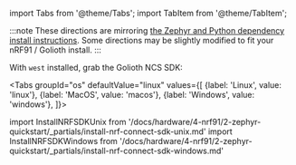 import Tabs from '@theme/Tabs';
import TabItem from '@theme/TabItem';

:::note
These directions are mirroring [the Zephyr and Python dependency install instructions](https://docs.zephyrproject.org/latest/getting_started/index.html#get-zephyr-and-install-python-dependencies). Some directions may be slightly modified to fit your nRF91 / Golioth install.
:::

With `west` installed, grab the Golioth NCS SDK:

<Tabs
groupId="os"
defaultValue="linux"
values={[
{label: 'Linux', value: 'linux'},
{label: 'MacOS', value: 'macos'},
{label: 'Windows', value: 'windows'},
]}>

import InstallNRFSDKUnix from '/docs/hardware/4-nrf91/2-zephyr-quickstart/\_partials/install-nrf-connect-sdk-unix.md'
import InstallNRFSDKWindows from '/docs/hardware/4-nrf91/2-zephyr-quickstart/\_partials/install-nrf-connect-sdk-windows.md'

<TabItem value="linux">
<InstallNRFSDKUnix/>
</TabItem>

<TabItem value="macos">
<InstallNRFSDKUnix/>
</TabItem>

<TabItem value="windows">
<InstallNRFSDKWindows/>
</TabItem>
</Tabs>



